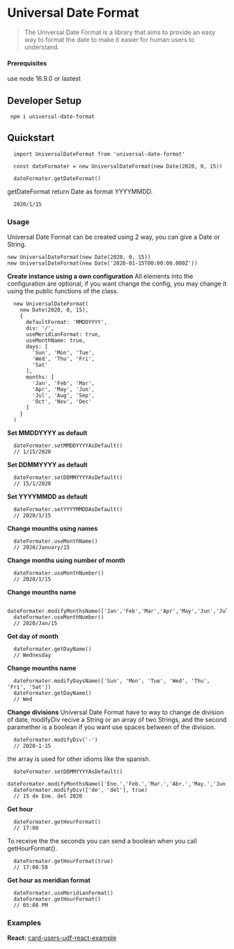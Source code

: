 # Universal Date Format
> The Universal Date Format is a library that aims to provide an easy way to format the date to make it easier for human users to understand.

#### Prerequisites
use node 16.9.0 or lastest

## Developer Setup
```
 npm i universal-date-format
```
## Quickstart
```
  import UniversalDateFormat from 'universal-date-format'

  const dateFormater = new UniversalDateFormat(new Date(2020, 0, 15))

  dateFormater.getDateFormat()
```

getDateFormat return Date as format YYYYMMDD.

```
  2020/1/15
```

### Usage
Universal Date Format can be created using 2 way, you can give a Date or String.
```
new UniversalDateFormat(new Date(2020, 0, 15))
new UniversalDateFormat(new Date('2020-01-15T00:00:00.000Z'))
```

**Create instance using a own configuration**
All elements into the configuration are optional, if you want change the config,
you may change it using the public functions of the class.
```
  new UniversalDateFormat(
    new Date(2020, 0, 15),
    {
      defaultFormat: 'MMDDYYYY',
      div: '/',
      useMeridianFormat: true,
      useMonthName: true,
      days: [
        'Sun', 'Mon', 'Tue',
        'Wed', 'Thu', 'Fri',
        'Sat'
      ],
      months: [
        'Jan', 'Feb', 'Mar',
        'Apr', 'May', 'Jun',
        'Jul', 'Aug', 'Sep',
        'Oct', 'Nov', 'Dec'
      ]
    }
  )
```

**Set MMDDYYYY as default**
```
  dateFormater.setMMDDYYYYAsDefault()
  // 1/15/2020
```

**Set DDMMYYYY as default**
```
  dateFormater.setDDMMYYYYAsDefault()
  // 15/1/2020
```

**Set YYYYMMDD as default**
```
  dateFormater.setYYYYMMDDAsDefault()
  // 2020/1/15
```

**Change mounths using names**
```
  dateFormater.useMonthName()
  // 2020/January/15
```

**Change months using number of month**
```
  dateFormater.useMonthNumber()
  // 2020/1/15
```

**Change mounths name**
```
  dateFormater.modifyMonthsName(['Jan','Feb','Mar','Apr','May','Jun','Jul','Aug','Sep','Oct','Nov','Dec'])
  dateFormater.useMonthNumber()
  // 2020/Jan/15
```

**Get day of month**
```
  dateFormater.getDayName()
  // Wednesday
```

**Change mounths name**
```
  dateFormater.modifyDaysName(['Sun', 'Mon', 'Tue', 'Wed', 'Thu', 'Fri', 'Sat'])
  dateFormater.getDayName()
  // Wed
```

**Change divisions**
Universal Date Format have to way to change de division of date, modifyDiv recive a String or an array of two Strings, and the second paramether is a boolean if you want use spaces between of the division.
```
  dateFormater.modifyDiv('-')
  // 2020-1-15
```

the array is used for other idioms like the spanish.

```
  dateFormater.setDDMMYYYYAsDefault()
  dateFormater.modifyMonthsName(['Ene.','Feb.','Mar.','Abr.','May.','Jun.','Jul.','Ago.','Sep.','Oct.','Nov.','Dec.'])
  dateFormater.modifyDiv(['de', 'del'], true)
  // 15 de Ene. del 2020
```

**Get hour**
```
  dateFormater.getHourFormat()
  // 17:08
```

To receive  the the seconds you can send a boolean when you call getHourFormat().

```
  dateFormater.getHourFormat(true)
  // 17:08:58
```

**Get hour as meridian format**
```
  dateFormater.useMeridianFormat()
  dateFormater.getHourFormat()
  // 05:08 PM
```

### Examples
**React:** [card-users-udf-react-example](https://github.com/EnriqueMendozaPrrfect/card-users-udf-react-example)
